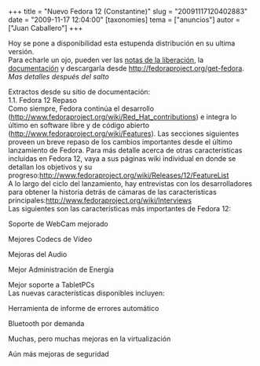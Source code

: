 +++
title = "Nuevo Fedora 12 (Constantine)"
slug = "20091117120402883"
date = "2009-11-17 12:04:00"
[taxonomies]
tema = ["anuncios"]
autor = ["Juan Caballero"]
+++

Hoy se pone a disponibilidad esta estupenda distribución en su ultima
versión.  
Para echarle un ojo, pueden ver las [notas de la
liberación](https://fedoraproject.org/wiki/Fedora_12_tour), la
[documentación](http://docs.fedoraproject.org/release-notes/f12/es-ES/html/index.html)
y descargarla desde <http://fedoraproject.org/get-fedora>.  
*Mas detalles después del salto*

<!-- more -->
Extractos desde su sitio de documentación:  
1.1. Fedora 12 Repaso  
Como siempre, Fedora continúa el desarrollo
(http://www.fedoraproject.org/wiki/Red_Hat_contributions) e integra lo
último en software libre y de código abierto
(http://www.fedoraproject.org/wiki/Features). Las secciones siguientes
proveen un breve repaso de los cambios importantes desde el último
lanzamiento de Fedora. Para más detalle acerca de otras características
incluidas en Fedora 12, vaya a sus páginas wiki individual en donde se
detallan los objetivos y su
progreso:http://www.fedoraproject.org/wiki/Releases/12/FeatureList  
A lo largo del ciclo del lanzamiento, hay entrevistas con los
desarrolladores para obtener la historia detrás de cámaras de las
características
principales:http://www.fedoraproject.org/wiki/Interviews  
Las siguientes son las características más importantes de Fedora 12:

Soporte de WebCam mejorado

Mejores Codecs de Vídeo

Mejoras del Audio

Mejor Administración de Energía

Mejor soporte a TabletPCs  
Las nuevas características disponibles incluyen:

Herramienta de informe de errores automático

Bluetooth por demanda

Muchas, pero muchas mejoras en la virtualización

Aún más mejoras de seguridad  

